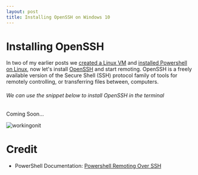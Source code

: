 ```yaml
---
layout: post
title: Installing OpenSSH on Windows 10
---
```


# Installing OpenSSH

In two of my earlier posts we [created a Linux VM](https://dejulia489.github.io/2017-05-06-CreateLinuxVirtualServerHyperV/) and [installed Powershell on Linux](https://dejulia489.github.io/2017-05-06-InstallingPowershellOnLinux/), now let's install [OpenSSH](https://help.ubuntu.com/lts/serverguide/openssh-server.html) and start remoting. OpenSSH is a freely available version of the Secure Shell (SSH) protocol family of tools for remotely controlling, or transferring files between, computers. 

###### We can use the snippet below to install OpenSSH in the terminal

Coming Soon...

![workingonit](https://dejulia489.github.io/img/WorkingOnit.gif)

# Credit  

* PowerShell Documentation: [Powershell Remoting Over SSH](https://github.com/PowerShell/PowerShell/blob/866b558771a20cca3daa47f300e830b31a24ee95/docs/new-features/remoting-over-ssh/README.md)